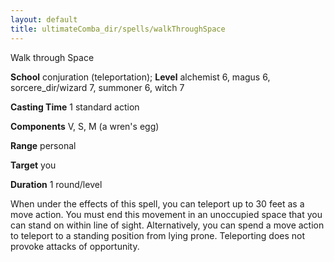 ```yaml
---
layout: default
title: ultimateComba_dir/spells/walkThroughSpace
---
```

Walk through Space

**School** conjuration (teleportation); **Level** alchemist 6, magus 6, sorcere_dir/wizard 7, summoner 6, witch 7

**Casting Time** 1 standard action

**Components** V, S, M (a wren's egg)

**Range** personal

**Target** you

**Duration** 1 round/level

When under the effects of this spell, you can teleport up to 30 feet as a move action. You must end this movement in an unoccupied space that you can stand on within line of sight. Alternatively, you can spend a move action to teleport to a standing position from lying prone. Teleporting does not provoke attacks of opportunity.

